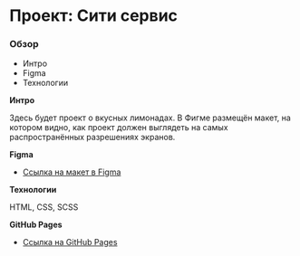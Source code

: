 # Проект: Сити сервис

### Обзор
* Интро
* Figma
* Технологии

**Интро**

Здесь будет проект о вкусных лимонадах.
В Фигме размещён макет, на котором видно, как проект должен выглядеть на самых распространённых разрешениях экранов.

**Figma**

* [Ссылка на макет в Figma](https://www.figma.com/file/54UZcGv7w6uk78NlJsQS7H/%D0%A1%D0%B8%D1%82%D0%B8-%D1%81%D0%B5%D1%80%D0%B2%D0%B8%D1%81?type=design&node-id=175-2&t=OnZxEma79bRBdYzW-0)

**Технологии**

HTML, CSS, SCSS

**GitHub Pages**

* [Ссылка на GitHub Pages](https://randomu3.github.io/City-service/)
